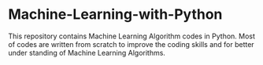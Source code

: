 # Machine-Learning-with-Python
This repository contains Machine Learning Algorithm codes in Python.
Most of codes are written from scratch to improve the coding skills and for better under standing of Machine Learning Algorithms.
